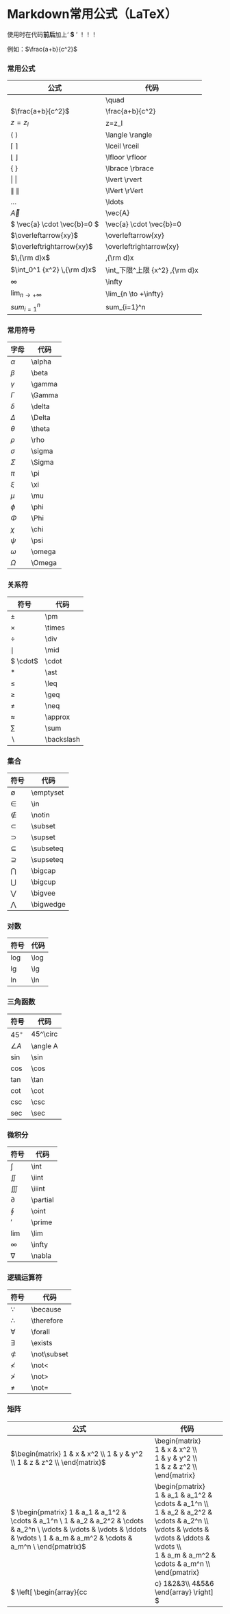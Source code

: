 # Markdown常用公式（LaTeX）

使用时在代码**前后**加上‘ **$** ’ ！！！

例如：\$\frac{a+b}{c^2}\$

### 常用公式

| 公式                        | 代码                            |
| --------------------------- | ------------------------------- |
| $\quad$                     | \quad                           |
| $\frac{a+b}{c^2}$           | \frac{a+b}{c^2}                 |
| $z=z_l$                     | z=z_l                           |
| $\langle$  $\rangle$        | \langle  \rangle                |
| $\lceil$  $\rceil$          | \lceil  \rceil                  |
| $\lfloor$  $\rfloor$        | \lfloor  \rfloor                |
| $\lbrace$  $\rbrace$        | \lbrace  \rbrace                |
| $\lvert$  $\rvert$          | \lvert  \rvert                  |
| $\lVert$  $\rVert$          | \lVert  \rVert                  |
| $\ldots$                    | \ldots                          |
| $\vec{A}$                   | \vec{A}                         |
| $ \vec{a} \cdot \vec{b}=0 $ | \vec{a} \cdot \vec{b}=0         |
| $\overleftarrow{xy}$        | \overleftarrow{xy}              |
| $\overleftrightarrow{xy}$   | \overleftrightarrow{xy}         |
| $\,{\rm d}x$                | \,{\rm d}x                      |
| $\int_0^1 {x^2} \,{\rm d}x$ | \int_下限^上限 {x^2} \,{\rm d}x |
| $\infty$                    | \infty                          |
| $\lim_{n \to +\infty}$      | \lim_{n \to +\infty}            |
| $sum_{i=1}^n$               | sum_{i=1}^n                     |

### 常用符号

| 字母     | 代码   |
| -------- | ------ |
| $\alpha$ | \alpha |
| $\beta$  | \beta  |
| $\gamma$ | \gamma |
| $\Gamma$ | \Gamma |
| $\delta$ | \delta |
| $\Delta$ | \Delta |
| $\theta$ | \theta |
| $\rho$   | \rho   |
| $\sigma$ | \sigma |
| $\Sigma$ | \Sigma |
| $\pi$    | \pi    |
| $\xi$    | \xi    |
| $\mu$    | \mu    |
| $\phi$   | \phi   |
| $\Phi$   | \Phi   |
| $\chi$   | \chi   |
| $\psi$   | \psi   |
| $\omega$ | \omega |
| $\Omega$ | \Omega |

### 关系符

| 符号         | 代码       |
| ------------ | ---------- |
| $\pm$        | \pm        |
| $\times$     | \times     |
| $\div$       | \div       |
| $\mid$       | \mid       |
| $ \cdot$     | \cdot      |
| $\ast$       | \ast       |
| $\leq$       | \leq       |
| $\geq$       | \geq       |
| $\neq$       | \neq       |
| $\approx$    | \approx    |
| $\sum$       | \sum       |
| $\backslash$ | \backslash |

### 集合

| 符号        | 代码      |
| ----------- | --------- |
| $\emptyset$ | \emptyset |
| $\in$       | \in       |
| $\notin$    | \notin    |
| $\subset$   | \subset   |
| $\supset$   | \supset   |
| $\subseteq$ | \subseteq |
| $\supseteq$ | \supseteq |
| $\bigcap$   | \bigcap   |
| $\bigcup$   | \bigcup   |
| $\bigvee$   | \bigvee   |
| $\bigwedge$ | \bigwedge |

### 对数

| 符号   | 代码 |
| ------ | ---- |
| $\log$ | \log |
| $\lg$  | \lg  |
| $\ln$  | \ln  |

### 三角函数

| 符号       | 代码     |
| ---------- | -------- |
| $45^\circ$ | 45^\circ |
| $\angle A$ | \angle A |
| $\sin$     | \sin     |
| $\cos$     | \cos     |
| $\tan$     | \tan     |
| $\cot$     | \cot     |
| $\csc$     | \csc     |
| $\sec$     | \sec     |

### 微积分

| 符号       | 代码     |
| ---------- | -------- |
| $\int$     | \int     |
| $\iint$    | \iint    |
| $\iiint$   | \iiint   |
| $\partial$ | \partial |
| $\oint$    | \oint    |
| $\prime$   | \prime   |
| $\lim$     | \lim     |
| $\infty$   | \infty   |
| $\nabla$   | \nabla   |

### 逻辑运算符

| 符号          | 代码        |
| ------------- | ----------- |
| $\because$    | \because    |
| $\therefore$  | \therefore  |
| $\forall$     | \forall     |
| $\exists$     | \exists     |
| $\not\subset$ | \not\subset |
| $\not<$       | \not<       |
| $\not>$       | \not>       |
| $\not=$       | \not=       |

### 矩阵

| 公式                                                         | 代码                                                         |
| ------------------------------------------------------------ | ------------------------------------------------------------ |
| $\begin{matrix}    1 & x & x^2 \\    1 & y & y^2 \\    1 & z & z^2 \\    \end{matrix}$ | \begin{matrix}    <br />1 & x & x^2 \\\\    <br />1 & y & y^2 \\\\    <br />1 & z & z^2 \\\\    <br />\end{matrix} |
| $  \begin{pmatrix}        1 & a_1 & a_1^2 & \cdots & a_1^n \\        1 & a_2 & a_2^2 & \cdots & a_2^n \\        \vdots & \vdots & \vdots & \ddots & \vdots \\        1 & a_m & a_m^2 & \cdots & a_m^n \\        \end{pmatrix}$ | \begin{pmatrix}        <br />1 & a_1 & a_1^2 & \cdots & a_1^n \\\\        <br />1 & a_2 & a_2^2 & \cdots & a_2^n \\\\        <br />\vdots & \vdots & \vdots & \ddots & \vdots \\\\        <br />1 & a_m & a_m^2 & \cdots & a_m^n \\\\        <br />\end{pmatrix} |
| $        \left[            \begin{array}{cc|c}              1&2&3\\\\              4&5&6            \end{array}        \right] $ | \left[            <br />\begin{array}{cc\|c}              <br />1&2&3\\\\              <br />4&5&6            <br />\end{array}        <br />\right] |

